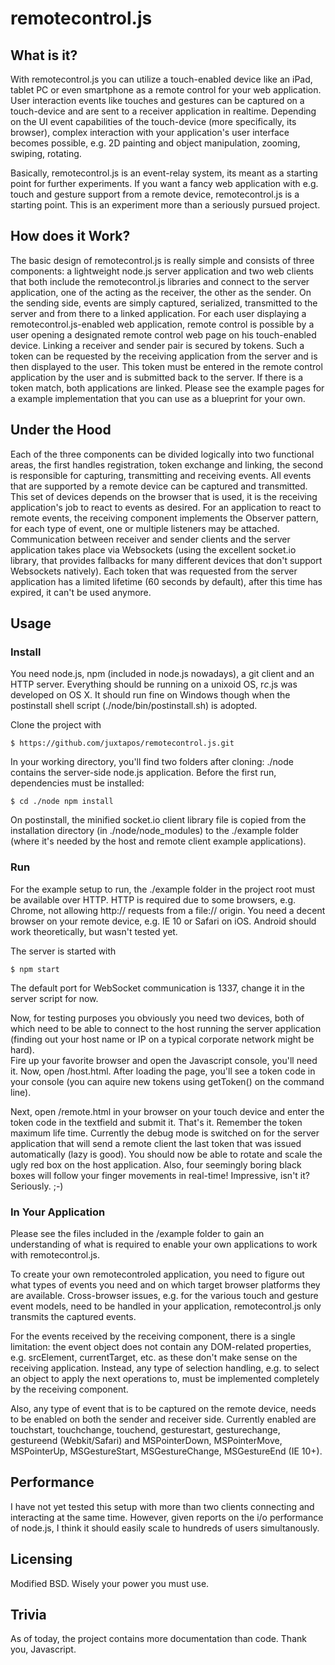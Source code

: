# remotecontrol.js

## What is it? 

With remotecontrol.js you can utilize a touch-enabled device like an iPad, tablet PC or even smartphone 
as a remote control for your web application. User interaction events like touches and gestures can be captured on a 
touch-device and are sent to a receiver application in realtime. Depending on the UI event capabilities of the 
touch-device (more specifically, its browser), complex interaction with your application's user interface becomes 
possible, e.g. 2D painting and object manipulation, zooming, swiping, rotating.

Basically, remotecontrol.js is an event-relay system, its meant as a starting point for further experiments. If you want 
a fancy web application with e.g. touch and gesture support from a remote device, remotecontrol.js is a starting point.
This is an experiment more than a seriously pursued project.

## How does it Work?

The basic design of remotecontrol.js is really simple and consists of three components: a lightweight node.js 
server application and two web clients that both include the remotecontrol.js libraries and connect to the server
application, one of the acting as the receiver, the other as the sender. On the sending side, events are simply captured, 
serialized, transmitted to the server and from there to a linked application. For each user displaying a 
remotecontrol.js-enabled web application, remote control is possible by a user opening a designated remote control 
web page on his touch-enabled device. Linking a receiver and sender pair is secured by tokens. 
Such a token can be requested by the receiving application from the server and is then displayed to the user. This 
token must be entered in the remote control application by the user and is submitted back to the server. If there is a 
token match, both applications are linked. Please see the example pages for a example implementation that you can use as
a blueprint for your own. 

## Under the Hood

Each of the three components can be divided logically into two functional areas, the first handles registration, token
exchange and linking, the second is responsible for capturing, transmitting and receiving events. All events that are
supported by a remote device can be captured and transmitted. This set of devices depends on the browser that is used, 
it is the receiving application's job to react to events as desired. For an application to react to remote events, 
the receiving component implements the Observer pattern, for each type of event, one or multiple listeners may be 
attached. Communication between receiver and sender clients and the server application takes place via Websockets 
(using the excellent socket.io library, that provides fallbacks for many different devices that don't support Websockets
natively). Each token that was requested from the server application has a limited lifetime (60 seconds by default), after this
time has expired, it can't be used anymore. 

## Usage

### Install

You need node.js, npm (included in node.js nowadays), a git client and an HTTP server. 
Everything should be running on a unixoid OS, r*c*.js was developed on OS X. It should 
run fine on Windows though when the postinstall shell script (./node/bin/postinstall.sh) is adopted. 

Clone the project with

    $ https://github.com/juxtapos/remotecontrol.js.git

In your working directory, you'll find two folders after cloning: ./node contains the server-side
node.js application. Before the first run, dependencies must be installed:

    $ cd ./node npm install

On postinstall, the minified socket.io client library file is copied from the installation directory
(in ./node/node_modules) to the ./example folder (where it's needed by the host and remote client
example applications).

### Run

For the example setup to run, the ./example folder in the project root must be available over HTTP. 
HTTP is required due to some browsers, e.g. Chrome, not allowing http:// requests from a file:// origin. You need a 
decent browser on your remote device, e.g. IE 10 or Safari on iOS. Android should work theoretically, but wasn't 
tested yet. 

The server is started with

    $ npm start

The default port for WebSocket communication is 1337, change it in the server script for now. 

Now, for testing purposes you obviously you need two devices, both of which need to be able to 
connect to the host running the server application (finding out your host name or IP on a typical 
corporate network might be hard).  
Fire up your favorite browser and
open the Javascript console, you'll need it. Now, open <yourExampleURL>/host.html. After loading
the page, you'll see a token code in your console (you can aquire new tokens using getToken() on the command line).

Next, open <yourExampleURL>/remote.html in your browser on your touch device and enter the token code in the 
textfield and submit it. That's it. Remember the token maximum life time. Currently the debug mode is switched on
for the server application that will send a remote client the last token that was issued automatically
(lazy is good). You should now be able to rotate and scale the ugly red box on the host application. Also,
four seemingly boring black boxes will follow your finger movements in real-time! Impressive, isn't it? Seriously. ;-)

### In Your Application

Please see the files included in the /example folder to gain an understanding of what is required to enable your 
own applications to work with remotecontrol.js.

To create your own remotecontroled application, you need to figure out what types of events you need and on which 
target browser platforms they are available. Cross-browser issues, e.g. for the various touch and gesture event models, 
need to be handled in your application, remotecontrol.js only transmits the captured events. 

For the events received by the receiving component, there is a single limitation: the event object does not contain 
any DOM-related properties, e.g. srcElement, currentTarget, etc. as these don't make sense on the receiving application. 
Instead, any type of selection handling, e.g. to select an object to apply the next operations to, must be implemented 
completely by the receiving component. 

Also, any type of event that is to be captured on the remote device, needs to be enabled on both the sender and receiver
side. Currently enabled are touchstart, touchchange, touchend, gesturestart, gesturechange, gestureend (Webkit/Safari) 
and MSPointerDown, MSPointerMove, MSPointerUp, MSGestureStart, MSGestureChange, MSGestureEnd (IE 10+).

## Performance

I have not yet tested this setup with more than two clients connecting and interacting at the same time. 
However, given reports on the i/o performance of node.js, I think it should easily scale to hundreds
of users simultanously. 

## Licensing

Modified BSD. Wisely your power you must use.  

## Trivia

As of today, the project contains more documentation than code. Thank you, Javascript. 